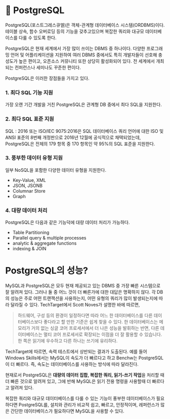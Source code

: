 # 🐘 PostgreSQL 

PostgreSQL(포스트그레스큐엘)은 객체-관계형 데이터베이스 시스템(ORDBMS)이다. 테이블 상속, 함수 오버로딩 등의 기능을 갖추고있으며 복잡한 쿼리와 대규모 데이터베이스를 다룰 수 있도록 한다.

PostgreSQL은 현재 세계에서 가장 많이 쓰이는 DBMS 중 하나이다. 다양한 프로그래밍 언어 및 어플리케이션을 지원하여 여러 DBMS 중에서도 특히 개발자들이 선호해 충성도가 높은 편이고, 오픈소스 커뮤니티 또한 상당히 활성화되어 있다. 전 세계에서 개최되는 컨퍼런스나 세미나도 꾸준한 편이다. 

PostgreSQL은 이러한 장점들을 가지고 있다.

### 1. 최다 SQL 기능 지원

가장 오랜 기간 개발을 거친 PostgreSQL은 관계형 DB 중에서 최다 SQL을 지원한다. 

### 2. 최다 SQL 표준 지원

SQL : 2016 또는 ISO/IEC 9075:2016은 SQL 데이터베이스 쿼리 언어에 대한 ISO 및 ANSI 표준의 8번째 개정판으로 2016년 12월에 공식적으로 채택되었는데, PostgreSQL은 전체의 179 항목 중 170 항목인 약 95%의 SQL 표준을 지원한다.

### 3. 풍부한 데이터 유형 지원

일부 NoSQL을 포함한 다양한 데이터 유형을 지원한다.
- Key-Value, XML
- JSON, JSONB
- Columnar Store
- Graph

### 4. 대량 데이터 처리
PostgreSQL은 다음과 같은 기능덕에 대량 데이터 처리가 가능하다.
- Table Partitioning
- Parallel query & multiple processes
- analytic & aggregate functions
- indexing & JOIN

# PostgreSQL의 성능?

MySQL과 PostgreSQL은 모두 현재 제공되고 있는 DBMS 중 가장 빠른 시스템으로 잘 알려져 있다. 그러나 둘 중 어느 것이 더 빠른가에 대한 대답은 명확하지 않다. 각 DB의 성능은 주로 어떤 트랜잭션을 사용하는지, 어떤 유형의 쿼리가 많이 발생되는지에 따라 달라질 수 있다. TechTarget에서 Scott Noves가 설명한 바에 따르면,

> 하드웨어, 구성 등의 환경이 일정하다면 따라 어느 한 데이터베이스를 다른 데이터베이스보다 좋다라고 할 만한 기준은 쉽게 찾을 수 있다. 한 데이터베이스는 메모리가 거의 없는 싱글 코어 프로세서에서 더 나은 성능을 발휘하는 반면, 다른 데이터베이스는 멀티 코어 프로세서로 확장되는 이점을 더 잘 활용할 수 있습니다. 한 쪽은 읽기에 우수하고 다른 하나는 쓰기에 유리하다.

TechTarget에 따르면, 속력 테스트에서 상반되는 결과가 도출된다. 예를 들어 Windows Skills에서는 MySQL이 속도가 더 빠르다고 하고 Benchw는 PostgreSQL이 더 빠르다. 즉, 속도는 데이터베이스를 사용하는 방식에 따라 달라진다.

현재로서 PostgreSQL은 **대량의 데이터 집합, 복잡한 쿼리, 읽기-쓰기 작업**을 처리할 때 더 빠른 것으로 알려져 있고, 그에 반해 MySQL은 읽기 전용 명령을 사용할때 더 빠르다고 알려져 있다. 

복잡한 쿼리와 대규모 데이터베이스를 다룰 수 있는 기능이 풍부한 데이터베이스가 필요하다면 PostgreSQL를, 설치와 관리가 비교적 쉽고, 빠르고, 안정적이며, 레퍼런스가 많은 간단한 데이터베이스가 필요하다면 MySQL을 사용할 수 있다.
